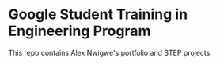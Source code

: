 # Google Student Training in Engineering Program

 This repo contains Alex Nwigwe's portfolio and STEP projects.